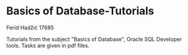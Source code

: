 # Basics of Database-Tutorials
Ferid Hadžić 17685

Tutorials from the subject "Basics of Database", Oracle SQL Developer tools. Tasks are given in pdf files.
